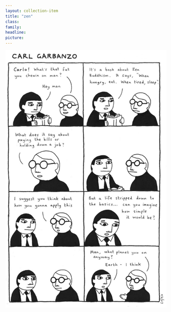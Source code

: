 ```yaml
---
layout: collection-item
title: "zen"
class:	
family:
headline:
picture:
---
```


![zen](/assets/img/garbanzo/2007/zen-900w.jpg)
